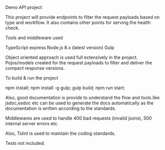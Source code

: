 Demo API project 

This project will provide endpoints to filter the request payloads based on type and workflow. 
It also contains other points for serving the health check.

Tools and middleware used

TypeScript
express
Node.js 8.x (latest version)
Gulp

Object oriented approach is used full extensively in the project. Pojos/models created for the request payloads to filter and deliver 
the compact response versions.

To build & run the project

npm install;
npm install -g gulp;
gulp build;
npm run start;

Also, good documentation is provide to understand the flow and tools like jsdoc,esdoc etc can be used to generate the docs automatically as the documentation is written according to the standards.

Middlewares are used to handle 400 bad requests (invalid jsons), 500 internal server errors etc.

Also, Tslint is used to maintain the coding standards.

Tests not included.
